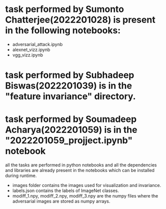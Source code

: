 # task performed by Sumonto Chatterjee(2022201028) is present in the following notebooks:
  - adversarial_attack.ipynb 
  - alexnet_vizz.ipynb
  - vgg_vizz.ipynb
# task performed by Subhadeep Biswas(2022201039) is in the "feature invariance" directory.
# task performed by Soumadeep Acharya(2022201059) is in the "2022201059_projject.ipynb" notebook


all the tasks are performed in python notebooks and all the dependencies and libraries are already present in the notebooks which can be installed during runtime.


- images folder contains the images used for visualization and invariance.
- labels.json contains the labels of ImageNet classes.
- modiff_1.npy, modiff_2.npy, modiff_3.npy are the numpy files where the adversarial images are stored as numpy arrays.

